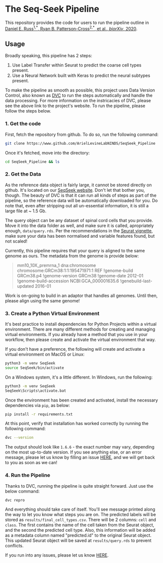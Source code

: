 # The Seq-Seek Pipeline

This repository provides the code for users to run the pipeline outline in [Daniel E. Russ<sup>1,\*</sup>, Ryan B. Patterson-Cross<sup>2,\*</sup>, et al., _biorXiv_, 2020](https://www.biorxiv.org/content/10.1101/2020.09.03.241760v1.full).

## Usage

Broadly speaking, this pipeline has 2 steps:

1. Use Label Transfer within Seurat to predict the coarse cell types present.
2. Use a Neural Network built with Keras to predict the neural subtypes present.

To make the pipeline as smooth as possible, this project uses Data Version Control, also known as [DVC](https://www.dvc.org) to run the steps automatically and handle the data processing. For more information on the instricacies of DVC, please see the above link to the project's website. To run the pipeline, please follow the steps below.

### 1. Get the code

First, fetch the repository from github. To do so, run the following command:

```bash
git clone https://www.github.com/ArielLevineLabNINDS/SeqSeek_Pipeline
```

Once it's fetched, move into the directory:

```bash
cd SeqSeek_Pipeline && ls
```

### 2. Get the Data

As the reference data object is fairly large, it cannot be stored directly on github. It's located on our [SeqSeek website](http://www.seqseek.ninds.nih.gov/). Don't let that bother you, though. The beauty of DVC is that it can run all kinds of steps as part of the pipeline, so the reference data will be automatically downloaded for you. Do note that, even after stripping out all un-essential information, it is still a large file at ~ 1.5 Gb.

The query object can be any dataset of spinal cord cells that you provide. Move it into the data folder as well, and make sure it is called, apropriately enough, `data/query.rds`. Per the recommendations in the [Seurat vignette](https://satijalab.org/seurat/v3.0/integration.html), make sure your data has been normalised and variable features found, but not scaled!

Currently, this pipeline requires that your query is aligned to the same genome as ours. The metadata from the genome is provide below:

> mm10_10X_premrna_1 dna:chromosome chromosome:GRCm38:1:1:195471971:1 REF
> !genome-build GRCm38.p4
> !genome-version GRCm38
> !genome-date 2012-01
> !genome-build-accession NCBI:GCA_000001635.6
> !genebuild-last-updated 2016-01

Work is on-going to build in an adaptor that handles all genomes. Until then, please align using the same genome!

### 3. Create a Python Virtual Environment

It's best practice to install dependencies for Python Projects within a virtual environment. There are many different methods for creating and managing virtual environments. If you already have a method that you use in your workflow, then please create and activate the virtual environment that way.

If you don't have a preference, the following will create and activate a virtual environment on MacOS or Linux:

```bash
python3 -m venv SeqSeek
source SeqSeek/bin/activate
```

On a Windows system, it's a little different. In Windows, run the following:

```bash
python3 -m venv SeqSeek
SeqSeek\Scripts\activate.bat
```

Once the environment has been created and activated, install the necessary dependencies via `pip`, as below:

```bash
pip install -r requirements.txt
```

At this point, verify that installation has worked correctly by running the following command:

```bash
dvc --version
```

The output should look like `1.6.6` - the exact number may vary, depending on the most up-to-date version. If you see anything else, or an error message, please let us know by filling an issue [HERE](https://github.com/ArielLevineLabNINDS/SeqSeek_Pipeline/issues), and we will get back to you as soon as we can!

### 4. Run the Pipeline

Thanks to DVC, running the pipeline is quite straight forward. Just use the below command:

```bash
dvc repro
```

And everything should take care of itself. You'll see message printed along the way to let you know what steps you are on. The predicted labels will be stored as `results/final_cell_types.csv`. There will be 2 columns: `cell` and `class`. The first contains the name of the cell taken from the Seurat object, and the second the predicted cell type. Also, this information will be added as a metadata column named "predicted.id" to the original Seurat object. This updated Seurat object will be saved at `results/query.rds` to prevent conflicts.

If you run into any issues, please let us know [HERE](https://github.com/ArielLevineLabNINDS/SeqSeek_Pipeline/issues).
